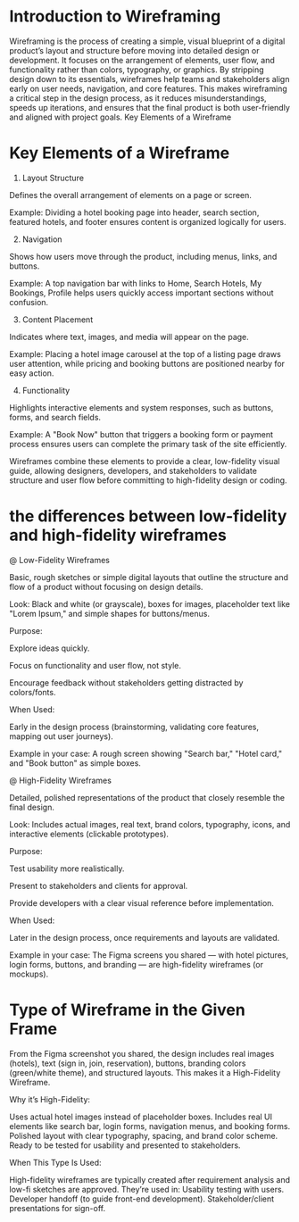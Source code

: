 # Introduction to Wireframing

Wireframing is the process of creating a simple, visual blueprint of a digital product’s layout and structure before moving into detailed design or development. It focuses on the arrangement of elements, user flow, and functionality rather than colors, typography, or graphics. By stripping design down to its essentials, wireframes help teams and stakeholders align early on user needs, navigation, and core features. This makes wireframing a critical step in the design process, as it reduces misunderstandings, speeds up iterations, and ensures that the final product is both user-friendly and aligned with project goals.
Key Elements of a Wireframe

# Key Elements of a Wireframe
1. Layout Structure

Defines the overall arrangement of elements on a page or screen.

Example: Dividing a hotel booking page into header, search section, featured hotels, and footer ensures content is organized logically for users.

2. Navigation

Shows how users move through the product, including menus, links, and buttons.

Example: A top navigation bar with links to Home, Search Hotels, My Bookings, Profile helps users quickly access important sections without confusion.

3. Content Placement

Indicates where text, images, and media will appear on the page.

Example: Placing a hotel image carousel at the top of a listing page draws user attention, while pricing and booking buttons are positioned nearby for easy action.

4. Functionality

Highlights interactive elements and system responses, such as buttons, forms, and search fields.

Example: A "Book Now" button that triggers a booking form or payment process ensures users can complete the primary task of the site efficiently.

Wireframes combine these elements to provide a clear, low-fidelity visual guide, allowing designers, developers, and stakeholders to validate structure and user flow before committing to high-fidelity design or coding.

# the differences between low-fidelity and high-fidelity wireframes

@ Low-Fidelity Wireframes

 Basic, rough sketches or simple digital layouts that outline the structure and flow of a product without focusing on design details.

Look: Black and white (or grayscale), boxes for images, placeholder text like "Lorem Ipsum," and simple shapes for buttons/menus.

Purpose:

Explore ideas quickly.

Focus on functionality and user flow, not style.

Encourage feedback without stakeholders getting distracted by colors/fonts.

When Used:

Early in the design process (brainstorming, validating core features, mapping out user journeys).

Example in your case: A rough screen showing "Search bar," "Hotel card," and "Book button" as simple boxes.

@ High-Fidelity Wireframes

Detailed, polished representations of the product that closely resemble the final design.

Look: Includes actual images, real text, brand colors, typography, icons, and interactive elements (clickable prototypes).

Purpose:

Test usability more realistically.

Present to stakeholders and clients for approval.

Provide developers with a clear visual reference before implementation.

When Used:

Later in the design process, once requirements and layouts are validated.

Example in your case: The Figma screens you shared — with hotel pictures, login forms, buttons, and branding — are high-fidelity wireframes (or mockups).
# Type of Wireframe in the Given Frame

From the Figma screenshot you shared, the design includes real images (hotels), text (sign in, join, reservation), buttons, branding colors (green/white theme), and structured layouts. This makes it a High-Fidelity Wireframe.

Why it’s High-Fidelity:

Uses actual hotel images instead of placeholder boxes.
Includes real UI elements like search bar, login forms, navigation menus, and booking forms.
Polished layout with clear typography, spacing, and brand color scheme.
Ready to be tested for usability and presented to stakeholders.

When This Type Is Used:

High-fidelity wireframes are typically created after requirement analysis and low-fi sketches are approved. They’re used in:
Usability testing with users.
Developer handoff (to guide front-end development).
Stakeholder/client presentations for sign-off.
